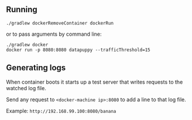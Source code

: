 ## Running

    ./gradlew dockerRemoveContainer dockerRun

or to pass arguments by command line:

    ./gradlew docker
    docker run -p 8080:8080 datapuppy --trafficThreshold=15

## Generating logs

When container boots it starts up a test server that writes requests to the watched log file.

Send any request to `<docker-machine ip>:8080` to add a line to that log file.

Example: `http://192.168.99.100:8080/banana`
